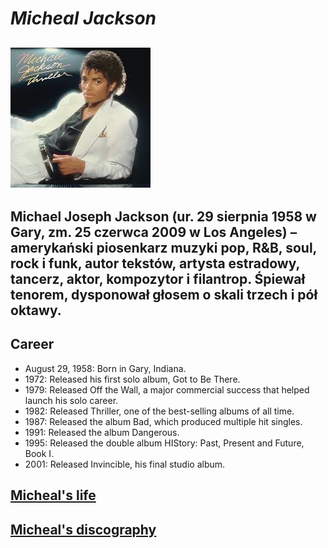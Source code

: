 # ***Micheal Jackson***
## ![alt text](<Bez nazwy.jpg>)
## **Michael Joseph Jackson** (ur. 29 sierpnia 1958 w Gary, zm. 25 czerwca 2009 w Los Angeles) – amerykański piosenkarz muzyki pop, R&B, soul, rock i funk, autor tekstów, artysta estradowy, tancerz, aktor, kompozytor i filantrop. Śpiewał tenorem, dysponował głosem o skali trzech i pół oktawy. 
## Career
- August 29, 1958: Born in Gary, Indiana.
- 1972: Released his first solo album, Got to Be There. 
- 1979: Released Off the Wall, a major commercial success that helped launch his solo career. 
- 1982: Released Thriller, one of the best-selling albums of all time. 
- 1987: Released the album Bad, which produced multiple hit singles. 
- 1991: Released the album Dangerous. 
- 1995: Released the double album HIStory: Past, Present and Future, Book I. 
- 2001: Released Invincible, his final studio album. 
 ## [Micheal's life](https://pl.wikipedia.org/wiki/Michael_Jackson)
 ## [Micheal's discography](https://en.wikipedia.org/wiki/Michael_Jackson_albums_discography)
 
